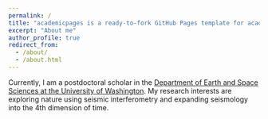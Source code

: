 ```yaml
---
permalink: /
title: "academicpages is a ready-to-fork GitHub Pages template for academic personal websites"
excerpt: "About me"
author_profile: true
redirect_from: 
  - /about/
  - /about.html
---
```


Currently, I am a postdoctoral scholar in the [Department of Earth and Space Sciences at the University of Washington](https://ess.uw.edu/). 
My research interests are exploring nature using seismic interferometry and expanding seismology into the 4th dimension of time. 
